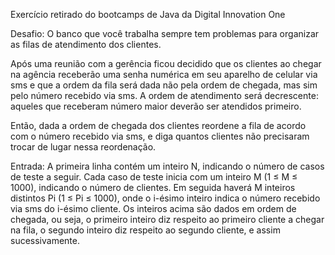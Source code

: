 Exercício retirado do bootcamps de Java da Digital Innovation One

Desafio:
  O banco que você trabalha sempre tem problemas para organizar as 
  filas de atendimento dos clientes.

  Após uma reunião com a gerência ficou decidido que os clientes ao chegar 
  na agência receberão uma senha numérica em seu aparelho de celular via 
  sms e que a ordem da fila será dada não pela ordem de chegada, mas sim 
  pelo número recebido via sms. A ordem de atendimento será decrescente: 
  aqueles que receberam número maior deverão ser atendidos primeiro. 

  Então, dada a ordem de chegada dos clientes reordene a fila de acordo 
  com o número recebido via sms, e diga quantos clientes não precisaram
  trocar de lugar nessa reordenação.
  
  Entrada:
     A primeira linha contém um inteiro N, indicando o número de casos
    de teste a seguir.
    Cada caso de teste inicia com um inteiro M (1 ≤ M ≤ 1000), indicando o 
    número de clientes. Em seguida haverá M inteiros distintos Pi 
    (1 ≤ Pi ≤ 1000), onde o i-ésimo inteiro indica o número recebido via
    sms do i-ésimo cliente.
    Os inteiros acima são dados em ordem de chegada, ou seja, o primeiro 
    inteiro diz respeito ao primeiro cliente a chegar na fila, o segundo 
    inteiro diz respeito ao segundo cliente, e assim sucessivamente.

